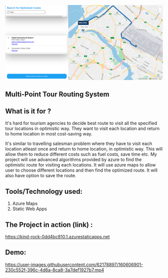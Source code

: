 
![HEADER](img/sample.png)

## Multi-Point Tour Routing System


## What is it for ?

It's hard for tourism agencies to decide best route to visit all the specified tour locations in optimistic way. They want to visit each location and return to home location in most cost-saving way.

It's similar to travelling salesman problem where they have to visit each location atleast once and return to home location, in optimistic way. This will allow them to reduce different costs such as fuel costs, save time etc. My project will use advanced algorithms provided by azure to find the optimistic route for visiting each locations. It will use azure maps to allow user to choose different locations and then find the optimized route. It will also have option to save the route.

## Tools/Technology used:

1) Azure Maps
2) Static Web Apps

## The Project in action (link) :

https://kind-rock-0dd4bc810.1.azurestaticapps.net

## Demo:

https://user-images.githubusercontent.com/62178897/160606901-230c552f-396c-4d6a-8ca8-3a7def1927b7.mp4

